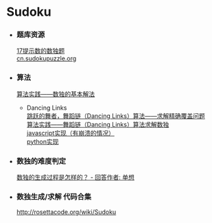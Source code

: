 # Sudoku

* ### 题库资源  
  [17提示数的数独题](http://school.maths.uwa.edu.au/~gordon/sudokumin.php)  
  [cn.sudokupuzzle.org](http://cn.sudokupuzzle.org/)  

* ### 算法  
  [算法实践——数独的基本解法](http://www.cnblogs.com/grenet/p/3138654.html)  

  * Dancing Links  
    [跳跃的舞者，舞蹈链（Dancing Links）算法——求解精确覆盖问题](http://www.cnblogs.com/grenet/p/3145800.html)  
    [算法实践——舞蹈链（Dancing Links）算法求解数独](http://www.cnblogs.com/grenet/p/3163550.html)  
    [javascript实现（有崩溃的情况）](http://rosettacode.org/wiki/Sudoku#JavaScript)  
    [python实现](http://www.cs.mcgill.ca/~aassaf9/python/algorithm_x.html)  

* ### 数独的难度判定  
  [数独的生成过程是怎样的？ - 回答作者: 单想](https://www.zhihu.com/question/22043229/answer/44315364)

* ### 数独生成/求解 代码合集  
  http://rosettacode.org/wiki/Sudoku  
